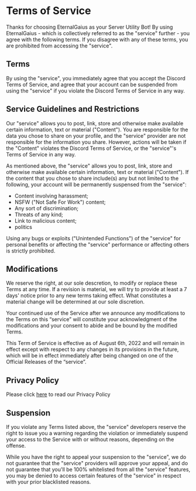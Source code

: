 # Terms of Service
Thanks for choosing EternalGaius as your Server Utility Bot! By using EternalGaius - which is collectively referred to as the "service" further - you agree with the following terms. If you disagree with any of these terms, you are prohibited from accessing the "service".
 
## Terms
By using the "service", you immediately agree that you accept the Discord Terms of Service, and agree that your account can be suspended from using the "service" if you violate the Discord Terms of Service in any way.

## Service Guidelines and Restrictions
Our "service" allows you to post, link, store and otherwise make available certain information, text or material ("Content"). You are responsible for the data you chose to share on your profile, and the "service" provider are not responsible for the information you share. However, actions will be taken if the "Content" violates the Discord Terms of Service, or the "service"'s Terms of Service in any way.

As mentioned above, the "service" allows you to post, link, store and otherwise make available certain information, text or material ("Content"). If the content that you chose to share include(s) any but not limited to the following, your account will be permanently suspensed from the "service":
- Content involving harassment;
- NSFW ("Not Safe For Work") content;
- Any sort of discrimination;
- Threats of any kind;
- Link to malicious content;
- politics

Using any bugs or exploits ("Unintended Functions") of the "service" for personal benefits or affecting the "service" performance or affecting others is strictly prohibited.

## Modifications
We reserve the right, at our sole descretion, to modify or replace these Terms at any time. If a revision is material, we will try to provide at least a 7 days' notice prior to any new terms taking effect. What constitutes a material change will be determined at our sole discretion.

Your continued use of the Service after we announce any modifications to the Terms on this “service” will constitute your acknowledgment of the modifications and your consent to abide and be bound by the modified Terms.

This Term of Service is effective as of August 6th, 2022 and will remain in effect except with respect to any changes in its provisions in the future, which will be in effect immediately after being changed on one of the Official Releases of the “service”.

## Privacy Policy
Please click [here](https://github.com/EternalGaiusOfficial/EternalGaiusToS-Privacy/blob/main/Privacy.md) to read our Privacy Policy

## Suspension
If you violate any Terms listed above, the "service" developers reserve the right to issue you a warning regarding the violation or immediately suspend your access to the Service with or without reasons, depending on the offense.

While you have the right to appeal your suspension to the "service", we do not guarantee that the "service" providers will approve your appeal, and do not guarantee that you'll be 100% whitelisted from all the "service" features, you may be denied to access certain features of the "service" in respect with your prior blacklisted reasons.
